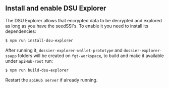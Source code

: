 ## Install and enable DSU Explorer

The DSU Explorer allows that encrypted data to be decrypted and explored as long as you have the seedSSI's. To enable it you need to install its dependencies:
```sh
$ npm run install-dsu-explorer
```

After running it, `dossier-explorer-wallet-prototype` and `dossier-explorer-ssapp` folders will be created on `fgt-workspace`, to build and make it available under `apiHub-root` run:

```sh
$ npm run build-dsu-explorer
```

Restart the `apiHub server` if already running.